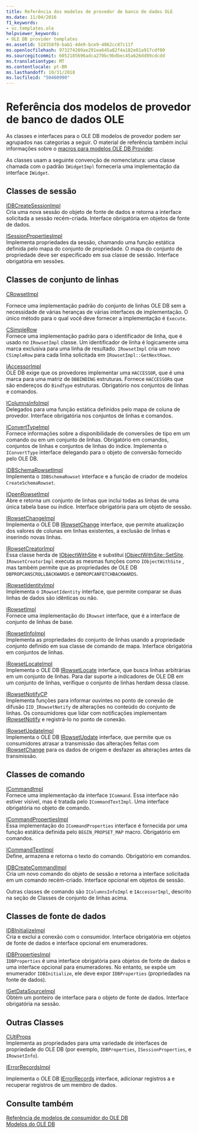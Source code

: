 ```yaml
---
title: Referência dos modelos de provedor de banco de dados OLE
ms.date: 11/04/2016
f1_keywords:
- vc.templates.ole
helpviewer_keywords:
- OLE DB provider templates
ms.assetid: 518358f0-bab1-4de9-bce9-4062cc87c11f
ms.openlocfilehash: 973274209ae291ea645a82f4a182e81a917cdf00
ms.sourcegitcommit: 6052185696adca270bc9bdbec45a626dd89cdcdd
ms.translationtype: MT
ms.contentlocale: pt-BR
ms.lasthandoff: 10/31/2018
ms.locfileid: "50460990"
---
```

# <a name="ole-db-provider-templates-reference"></a>Referência dos modelos de provedor de banco de dados OLE

As classes e interfaces para o OLE DB modelos de provedor podem ser agrupados nas categorias a seguir. O material de referência também inclui informações sobre o [macros para modelos OLE DB Provider](../../data/oledb/macros-for-ole-db-provider-templates.md).

As classes usam a seguinte convenção de nomenclatura: uma classe chamada com o padrão `IWidgetImpl` forneceria uma implementação da interface `IWidget`.

## <a name="session-classes"></a>Classes de sessão

[IDBCreateSessionImpl](../../data/oledb/idbcreatesessionimpl-class.md)<br/>
Cria uma nova sessão do objeto de fonte de dados e retorna a interface solicitada a sessão recém-criada. Interface obrigatória em objetos de fonte de dados.

[ISessionPropertiesImpl](../../data/oledb/isessionpropertiesimpl-class.md)<br/>
Implementa propriedades da sessão, chamando uma função estática definida pelo mapa do conjunto de propriedade. O mapa do conjunto de propriedade deve ser especificado em sua classe de sessão. Interface obrigatória em sessões.

## <a name="rowset-classes"></a>Classes de conjunto de linhas

[CRowsetImpl](../../data/oledb/crowsetimpl-class.md)

Fornece uma implementação padrão do conjunto de linhas OLE DB sem a necessidade de várias heranças de várias interfaces de implementação. O único método para o qual você deve fornecer a implementação é `Execute`.

[CSimpleRow](../../data/oledb/csimplerow-class.md)<br/>
Fornece uma implementação padrão para o identificador de linha, que é usado no `IRowsetImpl` classe. Um identificador de linha é logicamente uma marca exclusiva para uma linha de resultado. `IRowsetImpl` cria um novo `CSimpleRow` para cada linha solicitada em `IRowsetImpl::GetNextRows`.

[IAccessorImpl](../../data/oledb/iaccessorimpl-class.md)<br/>
OLE DB exige que os provedores implementar uma `HACCESSOR`, que é uma marca para uma matriz de `DBBINDING` estruturas. Fornece `HACCESSOR`s que são endereços do `BindType` estruturas. Obrigatório nos conjuntos de linhas e comandos.

[IColumnsInfoImpl](../../data/oledb/icolumnsinfoimpl-class.md)<br/>
Delegados para uma função estática definidos pelo mapa de coluna de provedor. Interface obrigatória nos conjuntos de linhas e comandos.

[IConvertTypeImpl](../../data/oledb/iconverttypeimpl-class.md)<br/>
Fornece informações sobre a disponibilidade de conversões de tipo em um comando ou em um conjunto de linhas. Obrigatório em comandos, conjuntos de linhas e conjuntos de linhas do índice. Implementa o `IConvertType` interface delegando para o objeto de conversão fornecido pelo OLE DB.

[IDBSchemaRowsetImpl](../../data/oledb/idbschemarowsetimpl-class.md)<br/>
Implementa o `IDBSchemaRowset` interface e a função de criador de modelos `CreateSchemaRowset`.

[IOpenRowsetImpl](../../data/oledb/iopenrowsetimpl-class.md)<br/>
Abre e retorna um conjunto de linhas que inclui todas as linhas de uma única tabela base ou índice. Interface obrigatória para um objeto de sessão.

[IRowsetChangeImpl](../../data/oledb/irowsetchangeimpl-class.md)<br/>
Implementa o OLE DB [IRowsetChange](/previous-versions/windows/desktop/ms715790) interface, que permite atualização dos valores de colunas em linhas existentes, a exclusão de linhas e inserindo novas linhas.

[IRowsetCreatorImpl](../../data/oledb/irowsetcreatorimpl-class.md)<br/>
Essa classe herda de [IObjectWithSite](/windows/desktop/api/ocidl/nn-ocidl-iobjectwithsite) e substitui [IObjectWithSite::SetSite](/windows/desktop/api/ocidl/nf-ocidl-iobjectwithsite-setsite). `IRowsetCreatorImpl` executa as mesmas funções como `IObjectWithSite` , mas também permite que as propriedades de OLE DB `DBPROPCANSCROLLBACKWARDS` e `DBPROPCANFETCHBACKWARDS`.

[IRowsetIdentityImpl](../../data/oledb/irowsetidentityimpl-class.md)<br/>
Implementa o `IRowsetIdentity` interface, que permite comparar se duas linhas de dados são idênticas ou não.

[IRowsetImpl](../../data/oledb/irowsetimpl-class.md)<br/>
Fornece uma implementação do `IRowset` interface, que é a interface de conjunto de linhas de base.

[IRowsetInfoImpl](../../data/oledb/irowsetinfoimpl-class.md)<br/>
Implementa as propriedades do conjunto de linhas usando a propriedade conjunto definido em sua classe de comando de mapa. Interface obrigatória em conjuntos de linhas.

[IRowsetLocateImpl](../../data/oledb/irowsetlocateimpl-class.md)<br/>
Implementa o OLE DB [IRowsetLocate](/previous-versions/windows/desktop/ms721190) interface, que busca linhas arbitrárias em um conjunto de linhas. Para dar suporte a indicadores de OLE DB em um conjunto de linhas, verifique o conjunto de linhas herdam dessa classe.

[IRowsetNotifyCP](../../data/oledb/irowsetnotifycp-class.md)<br/>
Implementa funções para informar ouvintes no ponto de conexão de difusão `IID_IRowsetNotify` de alterações no conteúdo do conjunto de linhas. Os consumidores que lidar com notificações implementam [IRowsetNotify](/previous-versions/windows/desktop/ms712959) e registrá-lo no ponto de conexão.

[IRowsetUpdateImpl](../../data/oledb/irowsetupdateimpl-class.md)<br/>
Implementa o OLE DB [IRowsetUpdate](/previous-versions/windows/desktop/ms714401) interface, que permite que os consumidores atrasar a transmissão das alterações feitas com [IRowsetChange](/previous-versions/windows/desktop/ms715790) para os dados de origem e desfazer as alterações antes da transmissão.

## <a name="command-classes"></a>Classes de comando

[ICommandImpl](../../data/oledb/icommandimpl-class.md)<br/>
Fornece uma implementação da interface `ICommand`. Essa interface não estiver visível, mas é tratada pelo `ICommandTextImpl`. Uma interface obrigatória no objeto de comando.

[ICommandPropertiesImpl](../../data/oledb/icommandpropertiesimpl-class.md)<br/>
Essa implementação do `ICommandProperties` interface é fornecida por uma função estática definida pelo `BEGIN_PROPSET_MAP` macro. Obrigatório em comandos.

[ICommandTextImpl](../../data/oledb/icommandtextimpl-class.md)<br/>
Define, armazena e retorna o texto do comando. Obrigatório em comandos.

[IDBCreateCommandImpl](../../data/oledb/idbcreatecommandimpl-class.md)<br/>
Cria um novo comando do objeto de sessão e retorna a interface solicitada em um comando recém-criado. Interface opcional em objetos de sessão.

Outras classes de comando são `IColumnsInfoImpl` e `IAccessorImpl`, descrito na seção de Classes de conjunto de linhas acima.

## <a name="data-source-classes"></a>Classes de fonte de dados

[IDBInitializeImpl](../../data/oledb/idbinitializeimpl-class.md)<br/>
Cria e exclui a conexão com o consumidor. Interface obrigatória em objetos de fonte de dados e interface opcional em enumeradores.

[IDBPropertiesImpl](../../data/oledb/idbpropertiesimpl-class.md)<br/>
`IDBProperties` é uma interface obrigatória para objetos de fonte de dados e uma interface opcional para enumeradores. No entanto, se expõe um enumerador `IDBInitialize`, ele deve expor `IDBProperties` (propriedades na fonte de dados).

[IGetDataSourceImpl](../../data/oledb/igetdatasourceimpl-class.md)<br/>
Obtém um ponteiro de interface para o objeto de fonte de dados. Interface obrigatória na sessão.

## <a name="other-classes"></a>Outras Classes

[CUtlProps](../../data/oledb/cutlprops-class.md)<br/>
Implementa as propriedades para uma variedade de interfaces de propriedade do OLE DB (por exemplo, `IDBProperties`, `ISessionProperties`, e `IRowsetInfo`).

[IErrorRecordsImpl](../../data/oledb/ierrorrecordsimpl-class.md)

Implementa o OLE DB [IErrorRecords](/previous-versions/windows/desktop/ms718112) interface, adicionar registros a e recuperar registros de um membro de dados.

## <a name="see-also"></a>Consulte também

[Referência de modelos de consumidor do OLE DB](../../data/oledb/ole-db-consumer-templates-reference.md)<br/>
[Modelos do OLE DB](../../data/oledb/ole-db-templates.md)